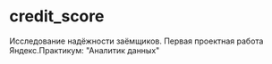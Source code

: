 # credit_score
Исследование надёжности заёмщиков. Первая проектная работа Яндекс.Практикум: "Аналитик данных"

